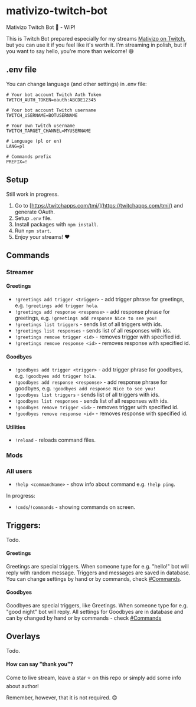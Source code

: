 # mativizo-twitch-bot

Mativizo Twitch Bot 🤖 - WIP!

This is Twitch Bot prepared especially for my streams [Mativizo on Twitch](https://twitch.tv/mativizo), but you can use it if you feel like it's worth it. I'm streaming in polish, but if you want to say hello, you're more than welcome! 😅


## .env file
You can change language (and other settings) in .env file:

```
# Your bot account Twitch Auth Token
TWITCH_AUTH_TOKEN=oauth:ABCDE12345

# Your bot account Twitch username
TWITCH_USERNAME=BOTUSERNAME

# Your own Twitch username
TWITCH_TARGET_CHANNEL=MYUSERNAME

# Language (pl or en)
LANG=pl

# Commands prefix
PREFIX=!
```

## Setup

Still work in progress.

1. Go to [https://twitchapps.com/tmi/](https://twitchapps.com/tmi/) and generate OAuth.
2. Setup `.env` file.
3. Install packages with `npm install`.
4. Run `npm start`.
5. Enjoy your streams! ❤

## Commands

### Streamer

#### Greetings

- `!greetings add trigger <trigger>` - add trigger phrase for greetings, e.g. `!greetings add trigger hola`.
- `!greetings add response <response>` - add response phrase for greetings, e.g. `!greetings add response Nice to see you!`
- `!greetings list triggers` - sends list of all triggers with ids.
- `!greetings list responses` - sends list of all responses with ids.
- `!greetings remove trigger <id>` - removes trigger with specified id.
- `!greetings remove response <id>` - removes response with specified id.

#### Goodbyes

- `!goodbyes add trigger <trigger>` - add trigger phrase for goodbyes, e.g. `!goodbyes add trigger hola`.
- `!goodbyes add response <response>` - add response phrase for goodbyes, e.g. `!goodbyes add response Nice to see you!`
- `!goodbyes list triggers` - sends list of all triggers with ids.
- `!goodbyes list responses` - sends list of all responses with ids.
- `!goodbyes remove trigger <id>` - removes trigger with specified id.
- `!goodbyes remove response <id>` - removes response with specified id.

#### Utilities

- `!reload` - reloads command files.

### Mods

### All users

- `!help <commandName>` - show info about command e.g. `!help ping`.

In progress:
- `!cmds`/`!commands` - showing commands on screen.

## Triggers:

Todo.

#### Greetings

Greetings are special triggers. When someone type for e.g. "hello!" bot will reply with random message. Triggers and messages are saved in database. You can change settings by hand or by commands, check [#Commands](#commands).

#### Goodbyes

Goodbyes are special triggers, like Greetings. When someone type for e.g. "good night" bot will reply. All settings for Goodbyes are in database and can by changed by hand or by commands - check [#Commands](#commands)

## Overlays

Todo.

#### How can say "thank you"?

Come to live stream, leave a star ⭐ on this repo or simply add some info about author! 

Remember, however, that it is not required. 😊